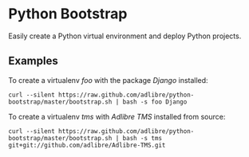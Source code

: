 # Python Bootstrap

Easily create a Python virtual environment and deploy Python projects.

## Examples

To create a virtualenv _foo_ with the package _Django_ installed:

    curl --silent https://raw.github.com/adlibre/python-bootstrap/master/bootstrap.sh | bash -s foo Django

To create a virtualenv _tms_ with _Adlibre TMS_ installed from source:

    curl --silent https://raw.github.com/adlibre/python-bootstrap/master/bootstrap.sh | bash -s tms git+git://github.com/adlibre/Adlibre-TMS.git

